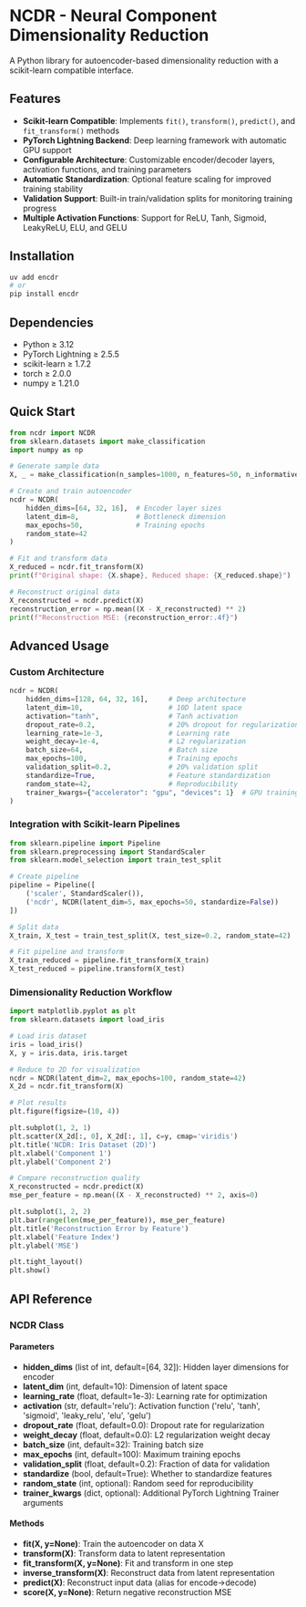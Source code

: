 # NCDR - Neural Component Dimensionality Reduction

A Python library for autoencoder-based dimensionality reduction with a scikit-learn compatible interface.

## Features

- **Scikit-learn Compatible**: Implements `fit()`, `transform()`, `predict()`, and `fit_transform()` methods
- **PyTorch Lightning Backend**: Deep learning framework with automatic GPU support
- **Configurable Architecture**: Customizable encoder/decoder layers, activation functions, and training parameters
- **Automatic Standardization**: Optional feature scaling for improved training stability
- **Validation Support**: Built-in train/validation splits for monitoring training progress
- **Multiple Activation Functions**: Support for ReLU, Tanh, Sigmoid, LeakyReLU, ELU, and GELU

## Installation

```bash
uv add encdr
# or
pip install encdr
```

## Dependencies

- Python ≥ 3.12
- PyTorch Lightning ≥ 2.5.5
- scikit-learn ≥ 1.7.2
- torch ≥ 2.0.0
- numpy ≥ 1.21.0

## Quick Start

```python
from ncdr import NCDR
from sklearn.datasets import make_classification
import numpy as np

# Generate sample data
X, _ = make_classification(n_samples=1000, n_features=50, n_informative=30, random_state=42)

# Create and train autoencoder
ncdr = NCDR(
    hidden_dims=[64, 32, 16],  # Encoder layer sizes
    latent_dim=8,              # Bottleneck dimension
    max_epochs=50,             # Training epochs
    random_state=42
)

# Fit and transform data
X_reduced = ncdr.fit_transform(X)
print(f"Original shape: {X.shape}, Reduced shape: {X_reduced.shape}")

# Reconstruct original data
X_reconstructed = ncdr.predict(X)
reconstruction_error = np.mean((X - X_reconstructed) ** 2)
print(f"Reconstruction MSE: {reconstruction_error:.4f}")
```

## Advanced Usage

### Custom Architecture

```python
ncdr = NCDR(
    hidden_dims=[128, 64, 32, 16],     # Deep architecture
    latent_dim=10,                     # 10D latent space
    activation="tanh",                 # Tanh activation
    dropout_rate=0.2,                  # 20% dropout for regularization
    learning_rate=1e-3,                # Learning rate
    weight_decay=1e-4,                 # L2 regularization
    batch_size=64,                     # Batch size
    max_epochs=100,                    # Training epochs
    validation_split=0.2,              # 20% validation split
    standardize=True,                  # Feature standardization
    random_state=42,                   # Reproducibility
    trainer_kwargs={"accelerator": "gpu", "devices": 1}  # GPU training
)
```

### Integration with Scikit-learn Pipelines

```python
from sklearn.pipeline import Pipeline
from sklearn.preprocessing import StandardScaler
from sklearn.model_selection import train_test_split

# Create pipeline
pipeline = Pipeline([
    ('scaler', StandardScaler()),
    ('ncdr', NCDR(latent_dim=5, max_epochs=50, standardize=False))
])

# Split data
X_train, X_test = train_test_split(X, test_size=0.2, random_state=42)

# Fit pipeline and transform
X_train_reduced = pipeline.fit_transform(X_train)
X_test_reduced = pipeline.transform(X_test)
```

### Dimensionality Reduction Workflow

```python
import matplotlib.pyplot as plt
from sklearn.datasets import load_iris

# Load iris dataset
iris = load_iris()
X, y = iris.data, iris.target

# Reduce to 2D for visualization
ncdr = NCDR(latent_dim=2, max_epochs=100, random_state=42)
X_2d = ncdr.fit_transform(X)

# Plot results
plt.figure(figsize=(10, 4))

plt.subplot(1, 2, 1)
plt.scatter(X_2d[:, 0], X_2d[:, 1], c=y, cmap='viridis')
plt.title('NCDR: Iris Dataset (2D)')
plt.xlabel('Component 1')
plt.ylabel('Component 2')

# Compare reconstruction quality
X_reconstructed = ncdr.predict(X)
mse_per_feature = np.mean((X - X_reconstructed) ** 2, axis=0)

plt.subplot(1, 2, 2)
plt.bar(range(len(mse_per_feature)), mse_per_feature)
plt.title('Reconstruction Error by Feature')
plt.xlabel('Feature Index')
plt.ylabel('MSE')

plt.tight_layout()
plt.show()
```

## API Reference

### NCDR Class

#### Parameters

- **hidden_dims** (list of int, default=[64, 32]): Hidden layer dimensions for encoder
- **latent_dim** (int, default=10): Dimension of latent space
- **learning_rate** (float, default=1e-3): Learning rate for optimization
- **activation** (str, default='relu'): Activation function ('relu', 'tanh', 'sigmoid', 'leaky_relu', 'elu', 'gelu')
- **dropout_rate** (float, default=0.0): Dropout rate for regularization
- **weight_decay** (float, default=0.0): L2 regularization weight decay
- **batch_size** (int, default=32): Training batch size
- **max_epochs** (int, default=100): Maximum training epochs
- **validation_split** (float, default=0.2): Fraction of data for validation
- **standardize** (bool, default=True): Whether to standardize features
- **random_state** (int, optional): Random seed for reproducibility
- **trainer_kwargs** (dict, optional): Additional PyTorch Lightning Trainer arguments

#### Methods

- **fit(X, y=None)**: Train the autoencoder on data X
- **transform(X)**: Transform data to latent representation
- **fit_transform(X, y=None)**: Fit and transform in one step
- **inverse_transform(X)**: Reconstruct data from latent representation
- **predict(X)**: Reconstruct input data (alias for encode→decode)
- **score(X, y=None)**: Return negative reconstruction MSE

